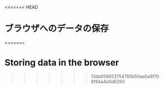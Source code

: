 
<<<<<<< HEAD
# ブラウザへのデータの保存
=======
# Storing data in the browser
>>>>>>> 13da056653754765b50aa5a9f706f84a4a0d6293
